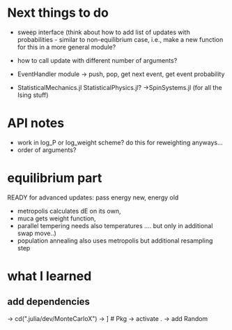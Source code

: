 # Next things to do
- sweep interface (think about how to add list of updates with probabilities - similar to non-equilibrium case, i.e., make a new function for this in a more general module?
- how to call update with different number of arguments?
- EventHandler module -> push, pop, get next event, get event probability

- StatisticalMechanics.jl StatisticalPhysics.jl? ->SpinSystems.jl (for all the Ising stuff)


# API notes
- work in log_P or log_weight scheme? do this for reweighting anyways...
- order of arguments? 

# equilibrium part
READY for advanced updates: pass energy new, energy old 
* metropolis calculates dE on its own,
* muca gets weight function, 
* parallel tempering needs also temperatures .... but only in additional swap move..)
* population annealing also uses metropolis but additional resampling step

# what I learned

## add dependencies
-> cd(".julia/dev/MonteCarloX")
-> ] # Pkg
-> activate .
-> add Random
